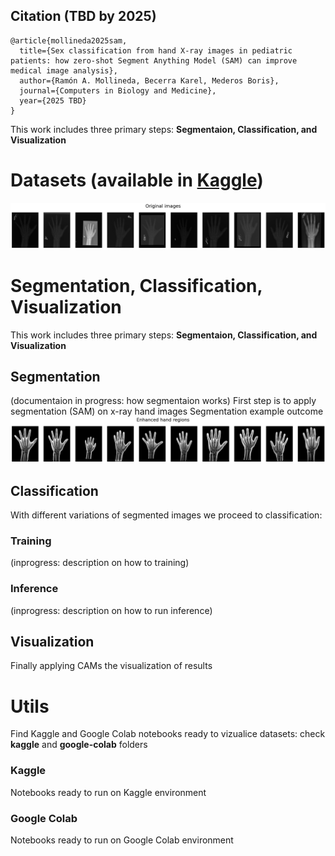 ## Citation (TBD by 2025)
```
@article{mollineda2025sam,
  title={Sex classification from hand X-ray images in pediatric patients: how zero-shot Segment Anything Model (SAM) can improve medical image analysis},
  author={Ramón A. Mollineda, Becerra Karel, Mederos Boris},
  journal={Computers in Biology and Medicine},
  year={2025 TBD}
}
```
This work includes three primary steps: **Segmentaion, Classification, and Visualization**

# Datasets (available in [Kaggle](https://www.kaggle.com/datasets/karelbecerra/sam-x-ray-medical-images-hand-sex-classification/))
![Original Hand Regions](figures/original-images.png)

# Segmentation, Classification, Visualization
This work includes three primary steps: **Segmentaion, Classification, and Visualization**

## Segmentation
(documentaion in progress: how segmentaion works) 
First step is to apply segmentation (SAM) on x-ray hand images
Segmentation example outcome
![Enhanced Hand Regions](figures/enhanced-hand-regions.png)

## Classification
With different variations of segmented images we proceed to classification: 

### Training
(inprogress: description on how to training)

### Inference
(inprogress: description on how to run inference)

## Visualization
Finally applying CAMs the visualization of results

# Utils
Find Kaggle and Google Colab notebooks ready to vizualice datasets: check **kaggle** and **google-colab** folders

### Kaggle
Notebooks ready to run on Kaggle environment

### Google Colab
Notebooks ready to run on Google Colab environment